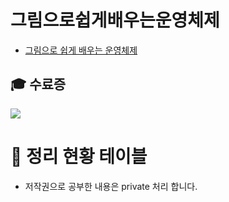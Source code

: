 
# 그림으로쉽게배우는운영체제

- [그림으로 쉽게 배우는 운영체제](https://www.inflearn.com/course/%EB%B9%84%EC%A0%84%EA%B3%B5%EC%9E%90-%EC%9A%B4%EC%98%81%EC%B2%B4%EC%A0%9C/dashboard) 
## 🎓 수료증
![](./Chapter/private/images/image01.png)
# 📆 정리 현황 테이블
- 저작권으로 공부한 내용은 private 처리 합니다.

